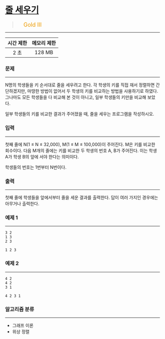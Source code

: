 # [줄 세우기](https://www.acmicpc.net/problem/2252)

> <img src="https://d2gd6pc034wcta.cloudfront.net/tier/13.svg" width="16" heigth="21" style = "vertical-align: middle;"/>&nbsp;<span style="font-size: 18px; color: #ec9a00;">Gold III</span>

***

<div align="center">

|시간 제한|메모리 제한|
|:---:|:---:|
|2 초 |128 MB|

</div>

### 문제

***

N명의 학생들을 키 순서대로 줄을 세우려고 한다. 각 학생의 키를 직접 재서 정렬하면 간단하겠지만, 마땅한 방법이 없어서 두 학생의 키를 비교하는 방법을 사용하기로 하였다. 그나마도 모든 학생들을 다 비교해 본 것이 아니고, 일부 학생들의 키만을 비교해 보았다.

일부 학생들의 키를 비교한 결과가 주어졌을 때, 줄을 세우는 프로그램을 작성하시오.

### 입력

***

첫째 줄에 N(1 ≤ N ≤ 32,000), M(1 ≤ M ≤ 100,000)이 주어진다. M은 키를 비교한 회수이다. 다음 M개의 줄에는 키를 비교한 두 학생의 번호 A, B가 주어진다. 이는 학생 A가 학생 B의 앞에 서야 한다는 의미이다.

학생들의 번호는 1번부터 N번이다.

### 출력

***

첫째 줄에 학생들을 앞에서부터 줄을 세운 결과를 출력한다. 답이 여러 가지인 경우에는 아무거나 출력한다.

### 예제 1

***

```
3 2
1 3
2 3
```

```
1 2 3
```

### 예제 2

***

```
4 2
4 2
3 1
```

```
4 2 3 1
```

### 알고리즘 분류

***

* 그래프 이론
* 위상 정렬


